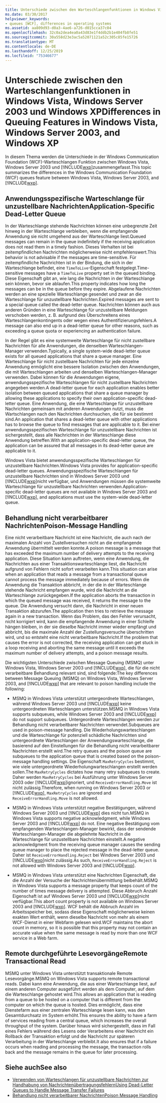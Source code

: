 ```yaml
---
title: Unterschiede zwischen den Warteschlangenfunktionen in Windows Vista, Windows Server 2003 und Windows XP
ms.date: 03/30/2017
helpviewer_keywords:
- queues [WCF], differences in operating systems
ms.assetid: aa809d93-d0a3-4ae6-a726-d015cca37c04
ms.openlocfilehash: 32c0a2dea4ea0a43d83e1f4ddb2b1e404fb8fe51
ms.sourcegitcommit: 30a558d23e3ac5a52071121a52c305c85fe15726
ms.translationtype: MT
ms.contentlocale: de-DE
ms.lasthandoff: 12/25/2019
ms.locfileid: "75346677"
---
```

# <a name="differences-in-queuing-features-in-windows-vista-windows-server-2003-and-windows-xp"></a><span data-ttu-id="6680f-102">Unterschiede zwischen den Warteschlangenfunktionen in Windows Vista, Windows Server 2003 und Windows XP</span><span class="sxs-lookup"><span data-stu-id="6680f-102">Differences in Queuing Features in Windows Vista, Windows Server 2003, and Windows XP</span></span>
<span data-ttu-id="6680f-103">In diesem Thema werden die Unterschiede in der Windows Communication Foundation (WCF)-Warteschlangen Funktion zwischen Windows Vista, Windows Server 2003 und [!INCLUDE[wxp](../../../../includes/wxp-md.md)]zusammengefasst.</span><span class="sxs-lookup"><span data-stu-id="6680f-103">This topic summarizes the differences in the Windows Communication Foundation (WCF) queues feature between Windows Vista, Windows Server 2003, and [!INCLUDE[wxp](../../../../includes/wxp-md.md)].</span></span>  
  
## <a name="application-specific-dead-letter-queue"></a><span data-ttu-id="6680f-104">Anwendungsspezifische Warteschlange für unzustellbare Nachrichten</span><span class="sxs-lookup"><span data-stu-id="6680f-104">Application-Specific Dead-Letter Queue</span></span>  
 <span data-ttu-id="6680f-105">In der Warteschlange stehende Nachrichten können eine unbegrenzte Zeit hinweg in der Warteschlange verbleiben, wenn die empfangende Anwendung sie nicht umgehend aus der Warteschlange liest.</span><span class="sxs-lookup"><span data-stu-id="6680f-105">Queued messages can remain in the queue indefinitely if the receiving application does not read them in a timely fashion.</span></span> <span data-ttu-id="6680f-106">Dieses Verhalten ist bei zeitempfindlichen Nachrichten möglicherweise nicht empfehlenswert.</span><span class="sxs-lookup"><span data-stu-id="6680f-106">This behavior is not advisable if the messages are time-sensitive.</span></span> <span data-ttu-id="6680f-107">Für zeitempfindliche Nachrichten ist in der Bindung, die sich in der Warteschlange befindet, eine `TimeToLive`-Eigenschaft festgelegt.</span><span class="sxs-lookup"><span data-stu-id="6680f-107">Time-sensitive messages have a `TimeToLive` property set in the queued binding.</span></span> <span data-ttu-id="6680f-108">Diese Eigenschaft gibt an, wie lang die Nachrichten in der Warteschlange sein können, bevor sie ablaufen.</span><span class="sxs-lookup"><span data-stu-id="6680f-108">This property indicates how long the messages can be in the queue before they expire.</span></span> <span data-ttu-id="6680f-109">Abgelaufene Nachrichten werden an eine spezielle Warteschlange gesendet und zwar an die Warteschlange für unzustellbare Nachrichten.</span><span class="sxs-lookup"><span data-stu-id="6680f-109">Expired messages are sent to a special queue called the dead-letter queue.</span></span> <span data-ttu-id="6680f-110">Nachrichten können auch aus anderen Gründen in eine Warteschlange für unzustellbare Meldungen verschoben werden, z.&#160;B. aufgrund des Überschreitens eines Warteschlangenkontingents oder wegen eines Authentifizierungsfehlers.</span><span class="sxs-lookup"><span data-stu-id="6680f-110">A message can also end up in a dead-letter queue for other reasons, such as exceeding a queue quota or experiencing an authentication failure.</span></span>  
  
 <span data-ttu-id="6680f-111">In der Regel gibt es eine systemweite Warteschlange für nicht zustellbare Nachrichten für alle Anwendungen, die denselben Warteschlangen-Manager verwenden.</span><span class="sxs-lookup"><span data-stu-id="6680f-111">Typically, a single system-wide dead-letter queue exists for all queued applications that share a queue manager.</span></span> <span data-ttu-id="6680f-112">Eine Warteschlange für nicht zustellbare Nachrichten für jede einzelne Anwendung ermöglicht eine bessere Isolation zwischen den Anwendungen, die mit Warteschlangen arbeiten und denselben Warteschlangen-Manager verwenden. Dabei können für die Anwendungen eigene, anwendungsspezifische Warteschlangen für nicht zustellbare Nachrichten angegeben werden.</span><span class="sxs-lookup"><span data-stu-id="6680f-112">A dead-letter queue for each application enables better isolation between queued applications that share a queue manager by allowing these applications to specify their own application-specific dead-letter queue.</span></span> <span data-ttu-id="6680f-113">Eine Anwendung, die eine Warteschlange für unzustellbare Nachrichten gemeinsam mit anderen Anwendungen nutzt, muss die Wartschlangen nach den Nachrichten durchsuchen, die für sie bestimmt sind.</span><span class="sxs-lookup"><span data-stu-id="6680f-113">An application that shares a dead-letter queue with other applications has to browse the queue to find messages that are applicable to it.</span></span> <span data-ttu-id="6680f-114">Bei einer anwendungsspezifischen Warteschlange für unzustellbare Nachrichten ist sichergestellt, dass alle Nachrichten in der Warteschlange diese Anwendung betreffen.</span><span class="sxs-lookup"><span data-stu-id="6680f-114">With an application-specific dead-letter queue, the application can be assured that all messages in its dead-letter queue are applicable to it.</span></span>  
  
 <span data-ttu-id="6680f-115">Windows Vista bietet anwendungsspezifische Warteschlangen für unzustellbare Nachrichten.</span><span class="sxs-lookup"><span data-stu-id="6680f-115">Windows Vista provides for application-specific dead-letter queues.</span></span> <span data-ttu-id="6680f-116">Anwendungsspezifische Warteschlangen für unzustellbare Nachrichten sind in Windows Server 2003 und [!INCLUDE[wxp](../../../../includes/wxp-md.md)]nicht verfügbar, und Anwendungen müssen die systemweite Warteschlange für unzustellbare Nachrichten verwenden.</span><span class="sxs-lookup"><span data-stu-id="6680f-116">Application-specific dead-letter queues are not available in Windows Server 2003 and [!INCLUDE[wxp](../../../../includes/wxp-md.md)], and applications must use the system-wide dead-letter queue.</span></span>  
  
## <a name="poison-message-handling"></a><span data-ttu-id="6680f-117">Behandlung nicht verarbeitbarer Nachrichten</span><span class="sxs-lookup"><span data-stu-id="6680f-117">Poison-Message Handling</span></span>  
 <span data-ttu-id="6680f-118">Eine nicht verarbeitbare Nachricht ist eine Nachricht, die auch nach der maximalen Anzahl von Zustellversuchen nicht an die empfangende Anwendung übermittelt werden konnte.</span><span class="sxs-lookup"><span data-stu-id="6680f-118">A poison message is a message that has exceeded the maximum number of delivery attempts to the receiving application.</span></span> <span data-ttu-id="6680f-119">Diese Situation kann auftreten, wenn eine Anwendung, die Nachrichten aus einer Transaktionswarteschlange liest, die Nachricht aufgrund von Fehlern nicht sofort verarbeiten kann.</span><span class="sxs-lookup"><span data-stu-id="6680f-119">This situation can arise when an application that reads a message from a transactional queue cannot process the message immediately because of errors.</span></span> <span data-ttu-id="6680f-120">Wenn die Anwendung die Transaktion abbricht, in der die in der Warteschlange stehende Nachricht empfangen wurde, wird die Nachricht an die Warteschlange zurückgegeben.</span><span class="sxs-lookup"><span data-stu-id="6680f-120">If the application aborts the transaction in which the queued message was received, it returns the message to the queue.</span></span> <span data-ttu-id="6680f-121">Die Anwendung versucht dann, die Nachricht in einer neuen Transaktion abzurufen.</span><span class="sxs-lookup"><span data-stu-id="6680f-121">The application then tries to retrieve the message again in a new transaction.</span></span> <span data-ttu-id="6680f-122">Wenn das Problem, das den Fehler verursacht, nicht korrigiert wird, kann die empfangende Anwendung in einer Schleife hängen bleiben, in der sie dieselbe Nachricht immer wieder empfängt und abbricht, bis die maximale Anzahl der Zustellungsversuche überschritten wird, und so entsteht eine nicht verarbeitbare Nachricht.</span><span class="sxs-lookup"><span data-stu-id="6680f-122">If the problem that causes the error is not corrected, the receiving application can get stuck in a loop receiving and aborting the same message until it exceeds the maximum number of delivery attempts, and a poison message results.</span></span>  
  
 <span data-ttu-id="6680f-123">Die wichtigsten Unterschiede zwischen Message Queuing (MSMQ) unter Windows Vista, Windows Server 2003 und [!INCLUDE[wxp](../../../../includes/wxp-md.md)], die für die nicht verarbeitbare Behandlung relevant sind, sind folgende:</span><span class="sxs-lookup"><span data-stu-id="6680f-123">The key differences between Message Queuing (MSMQ) on Windows Vista, Windows Server 2003, and [!INCLUDE[wxp](../../../../includes/wxp-md.md)] that are relevant to poison handling include the following:</span></span>  
  
- <span data-ttu-id="6680f-124">MSMQ in Windows Vista unterstützt untergeordnete Warteschlangen, während Windows Server 2003 und [!INCLUDE[wxp](../../../../includes/wxp-md.md)] keine untergeordneten Warteschlangen unterstützen.</span><span class="sxs-lookup"><span data-stu-id="6680f-124">MSMQ in Windows Vista supports subqueues, while Windows Server 2003 and [!INCLUDE[wxp](../../../../includes/wxp-md.md)] do not support subqueues.</span></span> <span data-ttu-id="6680f-125">Untergeordnete Warteschlangen werden zur Behandlung nicht verarbeitbarer Nachrichten verwendet.</span><span class="sxs-lookup"><span data-stu-id="6680f-125">Subqueues are used in poison-message handling.</span></span> <span data-ttu-id="6680f-126">Die Wiederholungswarteschlangen und die Warteschlange für potenziell schädliche Nachrichten sind untergeordnete Warteschlangen der Anwendungswarteschlange, die basierend auf den Einstellungen für die Behandlung nicht verarbeitbarer Nachrichten erstellt wird.</span><span class="sxs-lookup"><span data-stu-id="6680f-126">The retry queues and the poison queue are subqueues to the application queue that is created based on the poison-message handling settings.</span></span> <span data-ttu-id="6680f-127">Die Eigenschaft `MaxRetryCycles` bestimmt, wie viele untergeordnete Wiederholungwarteschlangen erstellt werden sollen.</span><span class="sxs-lookup"><span data-stu-id="6680f-127">The `MaxRetryCycles` dictates how many retry subqueues to create.</span></span> <span data-ttu-id="6680f-128">Daher werden `MaxRetryCycles` bei Ausführung unter Windows Server 2003 oder [!INCLUDE[wxp](../../../../includes/wxp-md.md)]ignoriert, und `ReceiveErrorHandling.Move` ist nicht zulässig.</span><span class="sxs-lookup"><span data-stu-id="6680f-128">Therefore, when running on Windows Server 2003 or [!INCLUDE[wxp](../../../../includes/wxp-md.md)], `MaxRetryCycles` are ignored and `ReceiveErrorHandling.Move` is not allowed.</span></span>  
  
- <span data-ttu-id="6680f-129">MSMQ in Windows Vista unterstützt negative Bestätigungen, während Windows Server 2003 und [!INCLUDE[wxp](../../../../includes/wxp-md.md)] dies nicht tun.</span><span class="sxs-lookup"><span data-stu-id="6680f-129">MSMQ in Windows Vista supports negative acknowledgment, while Windows Server 2003 and [!INCLUDE[wxp](../../../../includes/wxp-md.md)] do not.</span></span> <span data-ttu-id="6680f-130">Eine negative Bestätigung vom empfangenden Warteschlangen-Manager bewirkt, dass der sendende Warteschlangen-Manager die abgelehnte Nachricht in die Warteschlange für unzustellbare Nachrichten einstellt.</span><span class="sxs-lookup"><span data-stu-id="6680f-130">A negative acknowledgment from the receiving queue manager causes the sending queue manager to place the rejected message in the dead-letter queue.</span></span> <span data-ttu-id="6680f-131">Daher ist `ReceiveErrorHandling.Reject` bei Windows Server 2003 und [!INCLUDE[wxp](../../../../includes/wxp-md.md)]nicht zulässig.</span><span class="sxs-lookup"><span data-stu-id="6680f-131">As such, `ReceiveErrorHandling.Reject` is not allowed with Windows Server 2003 and [!INCLUDE[wxp](../../../../includes/wxp-md.md)].</span></span>  
  
- <span data-ttu-id="6680f-132">MSMQ in Windows Vista unterstützt eine Nachrichten Eigenschaft, die die Anzahl der Versuche der Nachrichtenübermittlung beibehält.</span><span class="sxs-lookup"><span data-stu-id="6680f-132">MSMQ in Windows Vista supports a message property that keeps count of the number of times message delivery is attempted.</span></span> <span data-ttu-id="6680f-133">Diese Abbruch Anzahl Eigenschaft ist auf Windows Server 2003 und [!INCLUDE[wxp](../../../../includes/wxp-md.md)]nicht verfügbar.</span><span class="sxs-lookup"><span data-stu-id="6680f-133">This abort count property is not available on Windows Server 2003 and [!INCLUDE[wxp](../../../../includes/wxp-md.md)].</span></span> <span data-ttu-id="6680f-134">WCF behält die Abbruch Anzahl im Arbeitsspeicher bei, sodass diese Eigenschaft möglicherweise keinen exakten Wert enthält, wenn dieselbe Nachricht von mehr als einem WCF-Dienst in einer Webfarm gelesen wird.</span><span class="sxs-lookup"><span data-stu-id="6680f-134">WCF maintains the abort count in memory, so it is possible that this property may not contain an accurate value when the same message is read by more than one WCF service in a Web farm.</span></span>  
  
## <a name="remote-transactional-read"></a><span data-ttu-id="6680f-135">Remote durchgeführte Lesevorgänge</span><span class="sxs-lookup"><span data-stu-id="6680f-135">Remote Transactional Read</span></span>  
 <span data-ttu-id="6680f-136">MSMQ unter Windows Vista unterstützt transaktionale Remote Lesevorgänge.</span><span class="sxs-lookup"><span data-stu-id="6680f-136">MSMQ on Windows Vista supports remote transactional reads.</span></span> <span data-ttu-id="6680f-137">Dabei kann eine Anwendung, die aus einer Warteschlange liest, auf einem anderen Computer ausgeführt werden als dem Computer, auf dem die Warteschlange gehostet wird.</span><span class="sxs-lookup"><span data-stu-id="6680f-137">This allows an application that is reading from a queue to be hosted on a computer that is different from the computer on which the queue is hosted.</span></span> <span data-ttu-id="6680f-138">Dies ermöglicht, dass eine Dienstefarm aus einer zentralen Warteschlange lesen kann, was den Gesamtdurchsatz im System erhöht.</span><span class="sxs-lookup"><span data-stu-id="6680f-138">This ensures the ability to have a farm of services reading from a central queue, which increases the overall throughput of the system.</span></span> <span data-ttu-id="6680f-139">Darüber hinaus wird sichergestellt, dass im Fall eines Fehlers während des Lesens oder Verarbeitens einer Nachricht ein Rollback der Transaktion erfolgt und die Nachricht zur späteren Verarbeitung in der Warteschlange verbleibt.</span><span class="sxs-lookup"><span data-stu-id="6680f-139">It also ensures that if a failure occurs when reading and processing the message, the transaction rolls back and the message remains in the queue for later processing.</span></span>  
  
## <a name="see-also"></a><span data-ttu-id="6680f-140">Siehe auch</span><span class="sxs-lookup"><span data-stu-id="6680f-140">See also</span></span>

- [<span data-ttu-id="6680f-141">Verwenden von Warteschlangen für unzustellbare Nachrichten zur Handhabung von Nachrichtenübertragungsfehlern</span><span class="sxs-lookup"><span data-stu-id="6680f-141">Using Dead-Letter Queues to Handle Message Transfer Failures</span></span>](../../../../docs/framework/wcf/feature-details/using-dead-letter-queues-to-handle-message-transfer-failures.md)
- [<span data-ttu-id="6680f-142">Behandlung nicht verarbeitbarer Nachrichten</span><span class="sxs-lookup"><span data-stu-id="6680f-142">Poison Message Handling</span></span>](../../../../docs/framework/wcf/feature-details/poison-message-handling.md)
